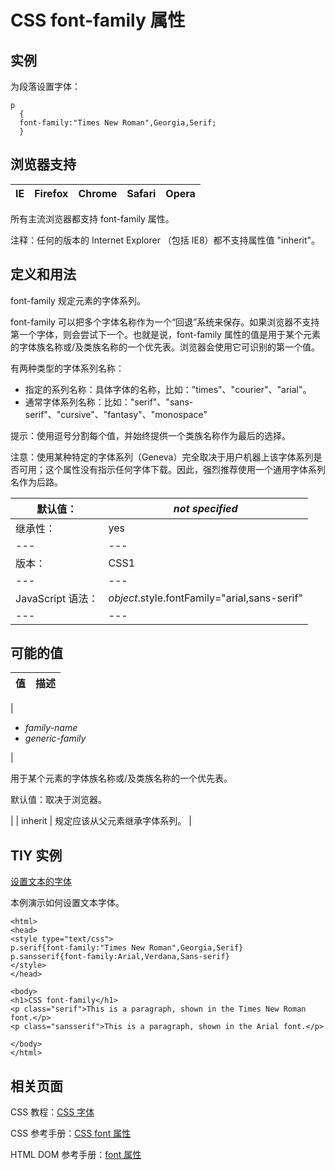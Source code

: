 # CSS font-family 属性



## 实例

为段落设置字体：

```
p
  {
  font-family:"Times New Roman",Georgia,Serif;
  }

```

## 浏览器支持

| IE | Firefox | Chrome | Safari | Opera |
| --- | --- | --- | --- | --- |

所有主流浏览器都支持 font-family 属性。

注释：任何的版本的 Internet Explorer （包括 IE8）都不支持属性值 "inherit"。

## 定义和用法

font-family 规定元素的字体系列。

font-family 可以把多个字体名称作为一个“回退”系统来保存。如果浏览器不支持第一个字体，则会尝试下一个。也就是说，font-family 属性的值是用于某个元素的字体族名称或/及类族名称的一个优先表。浏览器会使用它可识别的第一个值。

有两种类型的字体系列名称：

*   指定的系列名称：具体字体的名称，比如："times"、"courier"、"arial"。
*   通常字体系列名称：比如："serif"、"sans-serif"、"cursive"、"fantasy"、"monospace"

提示：使用逗号分割每个值，并始终提供一个类族名称作为最后的选择。

注意：使用某种特定的字体系列（Geneva）完全取决于用户机器上该字体系列是否可用；这个属性没有指示任何字体下载。因此，强烈推荐使用一个通用字体系列名作为后路。

| 默认值： | _not specified_ |
| --- | --- |
| 继承性： | yes |
| --- | --- |
| 版本： | CSS1 |
| --- | --- |
| JavaScript 语法： | _object_.style.fontFamily="arial,sans-serif" |
| --- | --- |

## 可能的值

| 值 | 描述 |
| --- | --- |
| 

*   _family-name_
*   _generic-family_

 | 

用于某个元素的字体族名称或/及类族名称的一个优先表。

默认值：取决于浏览器。

 |
| inherit | 规定应该从父元素继承字体系列。 |

## TIY 实例

[设置文本的字体](/tiy/t.asp?f=csse_font-family)

本例演示如何设置文本字体。

```
<html>
<head>
<style type="text/css">
p.serif{font-family:"Times New Roman",Georgia,Serif}
p.sansserif{font-family:Arial,Verdana,Sans-serif}
</style>
</head>

<body>
<h1>CSS font-family</h1>
<p class="serif">This is a paragraph, shown in the Times New Roman font.</p>
<p class="sansserif">This is a paragraph, shown in the Arial font.</p>

</body>
</html>

```

## 相关页面

CSS 教程：[CSS 字体](/css/css_font.asp "CSS 字体")

CSS 参考手册：[CSS font 属性](/cssref/pr_font_font.asp "CSS font 属性")

HTML DOM 参考手册：[font 属性](/jsref/prop_style_font.asp "HTML DOM font 属性")



